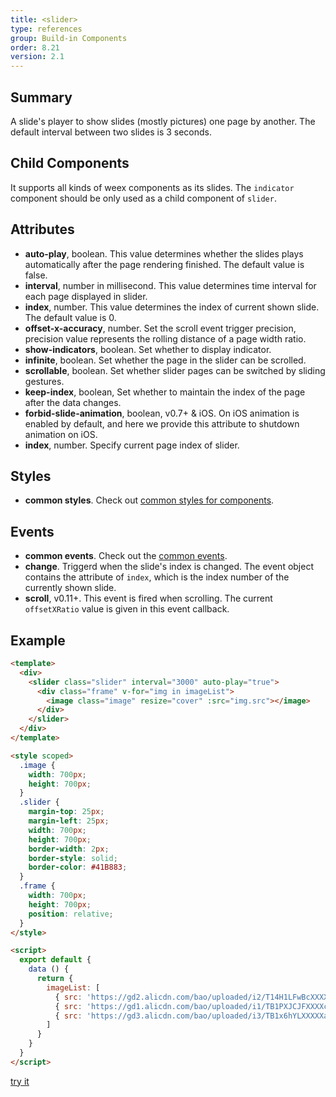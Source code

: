 ```yaml
---
title: <slider>
type: references
group: Build-in Components
order: 8.21
version: 2.1
---
```


## Summary

A slide's player to show slides (mostly pictures) one page by another. The default interval between two slides is 3 seconds.

## Child Components

It supports all kinds of weex components as its slides. The `indicator` component should be only used as a child component of `slider`.

## Attributes
* **auto-play**, boolean. This value determines whether the slides plays automatically after the page rendering finished. The default value is false.
* **interval**, number in millisecond. This value determines time interval for each page displayed in slider.
* **index**, number. This value determines the  index of current shown slide. The default value is 0.
* **offset-x-accuracy**, number. Set the scroll event trigger precision, precision value represents the rolling distance of a page width ratio.
* **show-indicators**, boolean. Set whether to display indicator.
* **infinite**, boolean. Set whether the page in the slider can be scrolled.
* **scrollable**, boolean. Set whether slider pages can be switched by sliding gestures.
* **keep-index**, boolean, Set whether to maintain the index of the page after the data changes.
* **forbid-slide-animation**, boolean, <span class="api-version">v0.7+ & iOS</span>. On iOS animation is enabled by default, and here we provide this attribute to shutdown animation on iOS.
* **index**, number. Specify current page index of slider.

## Styles

* **common styles**. Check out [common styles for components](/wiki/common-styles.html).

## Events
* **common events**. Check out the [common events](/wiki/common-events.html).
* **change**. Triggerd when the slide's index is changed. The event object contains the attribute of `index`, which is the index number of the currently shown slide.
* **scroll**, <span class="api-version">v0.11+</span>. This event is fired when scrolling. The current `offsetXRatio` value is given in this event callback.

## Example
```html
<template>
  <div>
    <slider class="slider" interval="3000" auto-play="true">
      <div class="frame" v-for="img in imageList">
        <image class="image" resize="cover" :src="img.src"></image>
      </div>
    </slider>
  </div>
</template>

<style scoped>
  .image {
    width: 700px;
    height: 700px;
  }
  .slider {
    margin-top: 25px;
    margin-left: 25px;
    width: 700px;
    height: 700px;
    border-width: 2px;
    border-style: solid;
    border-color: #41B883;
  }
  .frame {
    width: 700px;
    height: 700px;
    position: relative;
  }
</style>

<script>
  export default {
    data () {
      return {
        imageList: [
          { src: 'https://gd2.alicdn.com/bao/uploaded/i2/T14H1LFwBcXXXXXXXX_!!0-item_pic.jpg'},
          { src: 'https://gd1.alicdn.com/bao/uploaded/i1/TB1PXJCJFXXXXciXFXXXXXXXXXX_!!0-item_pic.jpg'},
          { src: 'https://gd3.alicdn.com/bao/uploaded/i3/TB1x6hYLXXXXXazXVXXXXXXXXXX_!!0-item_pic.jpg'}
        ]
      }
    }
  }
</script>
```
[try it](http://dotwe.org/vue/0c43ffd743c90b3bd9f5371062652e60)

